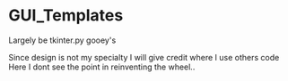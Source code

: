 # GUI_Templates
Largely be tkinter.py gooey's

Since design is not my specialty I will give credit where I use others code
Here I dont see the point in reinventing the wheel..
